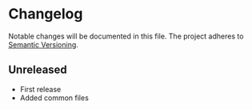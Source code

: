 Changelog
=========

Notable changes will be documented in this file. The project adheres to [Semantic Versioning].

Unreleased
----------

* First release
* Added common files

[Semantic Versioning]: http://semver.org "Semantic Versioning"